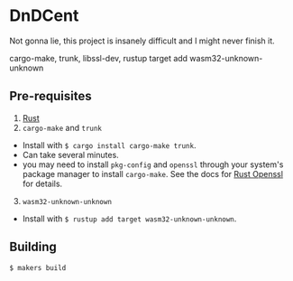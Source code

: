 # DnDCent

Not gonna lie, this project is insanely difficult and I might never finish it.

cargo-make, trunk, libssl-dev, rustup target add wasm32-unknown-unknown

## Pre-requisites

1. [Rust](https://www.rust-lang.org/tools/install)
2. `cargo-make` and `trunk`
  - Install with `$ cargo install cargo-make trunk`.
  - Can take several minutes.
  - you may need to install `pkg-config` and `openssl` through your system's package manager to install `cargo-make`.
    See the docs for [Rust Openssl](https://docs.rs/openssl) for details.
3. `wasm32-unknown-unknown`
  - Install with `$ rustup add target wasm32-unknown-unknown`.

## Building

`$ makers build`